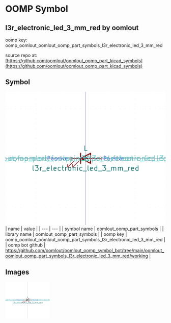 # OOMP Symbol  
## l3r_electronic_led_3_mm_red  by oomlout  
  
oomp key: oomp_oomlout_oomlout_oomp_part_symbols_l3r_electronic_led_3_mm_red  
  
source repo at: [https://github.com/oomlout/oomlout_oomp_part_kicad_symbols](https://github.com/oomlout/oomlout_oomp_part_kicad_symbols)  
## Symbol  
  
[![working.png](working_600.png)](working.png)  
| name | value | 
| --- | --- | 
| symbol name | oomlout_oomp_part_symbols | 
| library name | oomlout_oomp_part_symbols | 
| oomp key | oomp_oomlout_oomlout_oomp_part_symbols_l3r_electronic_led_3_mm_red | 
| oomp bot github | https://github.com/oomlout/oomlout_oomp_symbol_bot/tree/main/oomlout_oomlout_oomp_part_symbols_l3r_electronic_led_3_mm_red/working | 
## Images  
  
[![working.png](working_140.png)](working.png)  
